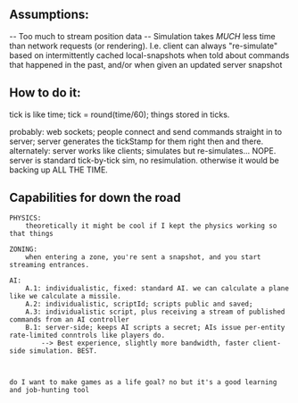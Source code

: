 ## Assumptions:

-- Too much to stream position data
-- Simulation takes *MUCH* less time than network requests (or rendering).
		I.e. client can always "re-simulate" based on intermittently cached local-snapshots when told about commands that happened in the past, and/or when given an updated server snapshot



## How to do it:

tick is like time; tick = round(time/60); things stored in ticks.

probably: web sockets; people connect and send commands straight in to server; server generates the tickStamp for them right then and there.
alternately: server works like clients; simulates but re-simulates... NOPE. server is standard tick-by-tick sim, no resimulation. otherwise it would be backing up ALL THE TIME.



## Capabilities for down the road

	PHYSICS:
		theoretically it might be cool if I kept the physics working so that things

	ZONING: 
		when entering a zone, you're sent a snapshot, and you start streaming entrances.

	AI:
		A.1: individualistic, fixed: standard AI. we can calculate a plane like we calculate a missile.
		A.2: individualistic, scriptId; scripts public and saved;
		A.3: individualistic script, plus receiving a stream of published commands from an AI controller
		B.1: server-side; keeps AI scripts a secret; AIs issue per-entity rate-limited conntrols like players do. 
			--> Best experience, slightly more bandwidth, faster client-side simulation. BEST.


																											do I want to make games as a life goal? no but it's a good learning and job-hunting tool



